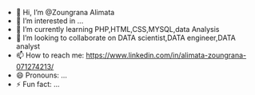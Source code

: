 - 👋 Hi, I’m @Zoungrana Alimata
- 👀 I’m interested in ...
- 🌱 I’m currently learning PHP,HTML,CSS,MYSQL,data Analysis
- 💞️ I’m looking to collaborate on DATA scientist,DATA engineer,DATA analyst
- 📫 How to reach me: https://www.linkedin.com/in/alimata-zoungrana-071274213/
- 😄 Pronouns: ...
- ⚡ Fun fact: ...

<!---
ZoungranaAlimata/ZoungranaAlimata is a ✨ special ✨ repository because its `README.md` (this file) appears on your GitHub profile.
You can click the Preview link to take a look at your changes.
--->
